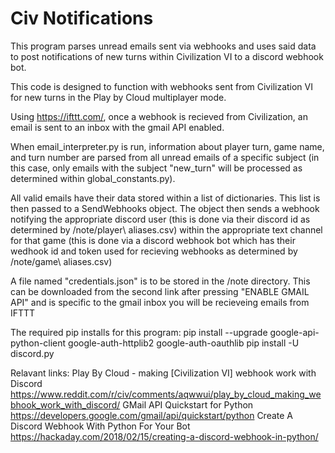 # Civ Notifications

This program parses unread emails sent via webhooks and uses said data to post notifications of new turns within Civilization VI to a discord webhook bot.


This code is designed to function with webhooks sent from Civilization VI for new turns in the Play by Cloud multiplayer mode.

Using https://ifttt.com/, once a webhook is recieved from Civilization, an email is sent to an inbox with the gmail API enabled.

When email_interpreter.py is run, information about player turn, game name, and turn number are parsed from all unread emails of a specific subject (in this case, only emails with the subject "new_turn" will be processed as determined within global_constants.py).

All valid emails have their data stored within a list of dictionaries. This list is then passed to a SendWebhooks object. The object then sends a webhook notifying the appropriate discord user (this is done via their discord id as determined by /note/player\ aliases.csv) within the appropriate text channel for that game (this is done via a discord webhook bot which has their wedhook id and token used for recieving webhooks as determined by /note/game\ aliases.csv)


A file named "credentials.json" is to be stored in the /note directory. This can be downloaded from the second link after pressing "ENABLE GMAIL API" and is specific to the gmail inbox you will be recieveing emails from IFTTT

The required pip installs for this program:
  pip install --upgrade google-api-python-client google-auth-httplib2 google-auth-oauthlib
  pip install -U discord.py

Relavant links:
  Play By Cloud - making [Civilization VI] webhook work with Discord
    https://www.reddit.com/r/civ/comments/aqwwui/play_by_cloud_making_webhook_work_with_discord/
  GMail API Quickstart for Python
    https://developers.google.com/gmail/api/quickstart/python
  Create A Discord Webhook With Python For Your Bot
    https://hackaday.com/2018/02/15/creating-a-discord-webhook-in-python/
